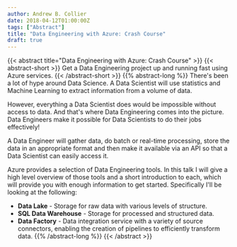 ```yaml
---
author: Andrew B. Collier
date: 2018-04-12T01:00:00Z
tags: ["Abstract"]
title: "Data Engineering with Azure: Crash Course"
draft: true
---
```


{{< abstract title="Data Engineering with Azure: Crash Course" >}}
	{{< abstract-short >}}
	Get a Data Engineering project up and running fast using Azure services.
	{{< /abstract-short >}}
	{{% abstract-long %}}
There's been a lot of hype around Data Science. A Data Scientist will use statistics and Machine Learning to extract information from a volume of data.

However, everything a Data Scientist does would be impossible without access to data. And that's where Data Engineering comes into the picture. Data Engineers make it possible for Data Scientists to do their jobs effectively!

A Data Engineer will gather data, do batch or real-time processing, store the data in an appropriate format and then make it available via an API so that a Data Scientist can easily access it.

Azure provides a selection of Data Engineering tools. In this talk I will give a high level overview of those tools and a short introduction to each, which will provide you with enough information to get started. Specifically I'll be looking at the following:

- **Data Lake** - Storage for raw data with various levels of structure.
- **SQL Data Warehouse** - Storage for processed and structured data.
- **Data Factory** - Data integration service with a variety of source connectors, enabling the creation of pipelines to efficiently transform data.
	{{% /abstract-long %}}
{{< /abstract >}}
